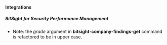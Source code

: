 
#### Integrations
##### BitSight for Security Performance Management
- Note: the *grade* argument in **bitsight-company-findings-get** command is refactored to be in upper case.
